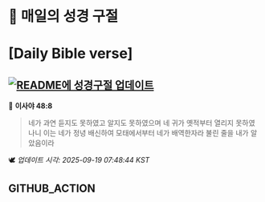 # 🙏 매일의 성경 구절
# [Daily Bible verse]
## [![README에 성경구절 업데이트](https://github.com/DONGSUKA/first_test/actions/workflows/update-readme-bible.yml/badge.svg)](https://github.com/DONGSUKA/first_test/actions/workflows/update-readme-bible.yml)
<!-- START_BIBLE_VERSE -->
📖 **이사야 48:8**
> 네가 과연 듣지도 못하였고 알지도 못하였으며 네 귀가 옛적부터 열리지 못하였나니 이는 네가 정녕 배신하여 모태에서부터 네가 배역한자라 불린 줄을 내가 알았음이라

🕊️ _업데이트 시각: 2025-09-19 07:48:44 KST_
  <!-- END_BIBLE_VERSE -->
## GITHUB_ACTION
